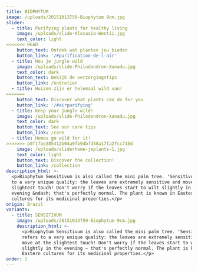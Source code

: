 ```yaml
---
title: BIOPHYTUM
image: /uploads/20151013750-Biophytum 9cm.jpg
slider:
  - title: Purifying plants for healthy living
    image: /uploads/slide-Alocasia-Wentii.jpg
    text_color: light
<<<<<<< HEAD
    button_text: Ontdek wat planten jou bieden
    button_link: '/#purification-de-l-air'
  - title: Hou je jungle wild
    image: /uploads/slide-Philodendron-Xanadu.jpg
    text_color: dark
    button_text: Bekijk de verzorgingstips
    button_link: /entretien
  - title: Huizen zijn er helemaal wild van!
=======
    button_text: Discover what plants can do for you
    button_link: '/#airpurifying'
  - title: Keep your jungle wild!
    image: /uploads/slide-Philodendron-Xanadu.jpg
    text_color: dark
    button_text: See our care tips
    button_link: /care
  - title: Homes go wild for it!
>>>>>>> b0f1fbe285412b04a9fb94bfd58a17fa27cc715d
    image: /uploads/sliderhome-jmplants-1.jpg
    text_color: light
    button_text: Discover the collection!
    button_link: /collection
description_html: >-
  <p>Biophytum Sensitivum is also called the mini palm tree. 'Sensitivum' refers
  to a very unique quality: the leaves are extremely sensitive and move at the
  slightest touch! Don't worry if the leaves start to wilt slightly in the
  evening &ndash; that's perfectly normal. The plant is known in Eastern
  cultures for its medicinal properties.</p>
origin: Brazil
variants:
  - title: SENSITIVUM
    image: /uploads/20151013759-Biophytum 9cm.jpg
    description_html: >-
      <p>Biophytum Sensitivum is also called the mini palm tree. 'Sensitivum'
      refers to a very unique quality: the leaves are extremely sensitive and
      move at the slightest touch! Don't worry if the leaves start to wilt
      slightly in the evening – that's perfectly normal. The plant is known in
      Eastern cultures for its medicinal properties.</p>
order: 1
---
```



